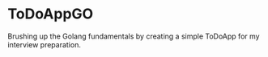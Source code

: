 # ToDoAppGO
Brushing up the Golang fundamentals by creating a simple ToDoApp for my interview preparation.
